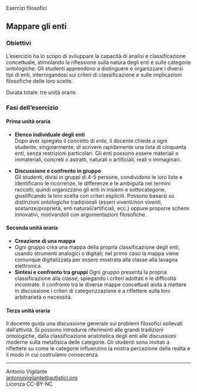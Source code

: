 <div class="callout">
Esercizi filosofici
</div>

## Mappare gli enti

### Obiettivi
L’esercizio ha lo scopo di sviluppare la capacità di analisi e classificazione concettuale, stimolando la riflessione sulla natura degli enti e sulle categorie ontologiche. Gli studenti apprendono a distinguere e organizzare i diversi tipi di enti, interrogandosi sui criteri di classificazione e sulle implicazioni filosofiche delle loro scelte.

Durata totale: tre unità orarie.

### Fasi dell’esercizio

#### Prima unità oraria

- **Elenco individuale degli enti**  
Dopo aver spiegato il concetto di _ente_, il docente chiede a ogni studente, singolarmente, di scrivere rapidamente una lista di cinquanta enti, senza restrizioni particolari. Gli enti possono essere materiali o immateriali, concreti o astratti, naturali o artificiali, reali o immaginari. 

- **Discussione e confronto in gruppo**   
Gli studenti, divisi in gruppi di 4-5 persone, condividono le loro liste e identificano le ricorrenze, le differenze e le ambiguità nei termini raccolti, quindi organizzano gli enti in insiemi e sottocategorie, giustificando la loro scelta con criteri espliciti. Possono basarsi su distinzioni ontologiche tradizionali (esseri viventi/non viventi, sostanze/proprietà, enti naturali/artificiali, ecc.) oppure proporre schemi innovativi, motivandoli con argomentazioni filosofiche.

#### Seconda unità oraria

- **Creazione di una mappa**
- Ogni gruppo crea una mappa della propria classificazione degli enti, usando strumenti analogici o digitali; nel primo caso la mappa viene comunque digitalizzata per essere mostrata alla classe alla lavagna elettronica.
- **Sintesi e confronto tra gruppi**
Ogni gruppo presenta la propria classificazione alla classe, spiegando i criteri adottati e le difficoltà incontrate. Il confronto tra le diverse mappe concettuali aiuta a mettere in discussione i criteri di categorizzazione e a riflettere sulla loro arbitrarietà o necessità.

#### Terza unità oraria
 
Il docente guida una discussione generale sui problemi filosofici sollevati dall’attività. Si possono introdurre riferimenti alle grandi tradizioni ontologiche, dalla classificazione aristotelica degli enti alle discussioni moderne sulla metafisica delle categorie. Gli studenti sono invitati a riflettere su come le categorie influenzino la nostra percezione della realtà e il modo in cui costruiamo conoscenza.

---
Antonio Vigilante  
antoniovigilante@autistici.org  
Licenza CC-BY-NC






